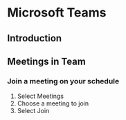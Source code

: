 # Microsoft Teams

## Introduction

## Meetings in Team

### Join a meeting on your schedule

1. Select Meetings
2. Choose a meeting to join
3. Select Join









## 

